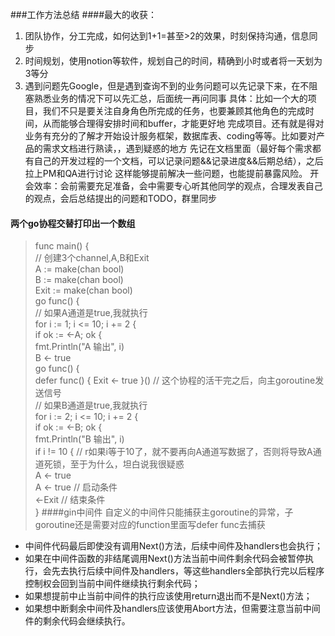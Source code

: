 ###工作方法总结
####最大的收获：
1. 团队协作，分工完成，如何达到1+1=甚至>2的效果，时刻保持沟通，信息同步
2. 时间规划，使用notion等软件，规划自己的时间，精确到小时或者将一天划为3等分
3. 遇到问题先Google，但是遇到查询不到的业务问题可以先记录下来，在不阻塞熟悉业务的情况下可以先汇总，后面统一再问同事
具体：比如一个大的项目，我们不只是要关注自身角色所完成的任务，也要兼顾其他角色的完成时间，从而能够合理得安排时间和buffer，才能更好地
   完成项目。还有就是得对业务有充分的了解才开始设计服务框架，数据库表、coding等等。比如要对产品的需求文档进行熟读，，遇到疑惑的地方
   先记在文档里面（最好每个需求都有自己的开发过程的一个文档，可以记录问题&&记录进度&&后期总结），之后拉上PM和QA进行讨论
   这样能够提前解决一些问题，也能提前暴露风险。
开会效率：会前需要充足准备，会中需要专心听其他同学的观点，合理发表自己的观点，会后总结提出的问题和TODO，群里同步
   

#### 两个go协程交替打印出一个数组
>func main() {<br>
  // 创建3个channel,A,B和Exit<br>
  A := make(chan bool)<br>
  B := make(chan bool)<br>
  Exit := make(chan bool)<br>
  go func() {<br>
    // 如果A通道是true,我就执行<br>
    for i := 1; i <= 10; i += 2 {<br>
      if ok := <-A; ok {<br>
        fmt.Println("A 输出", i)<br>
        B <- true<br>
  go func() {<br>
    defer func() { Exit <- true }() // 这个协程的活干完之后，向主goroutine发送信号<br>
    // 如果B通道是true,我就执行<br>
    for i := 2; i <= 10; i += 2 {<br>
      if ok := <-B; ok {<br>
        fmt.Println("B 输出", i)<br>
        if i != 10 { // r如果i等于10了，就不要再向A通道写数据了，否则将导致A通道死锁，至于为什么，坦白说我很疑惑<br>
          A <- true<br>
  A <- true // 启动条件<br>
  <-Exit    // 结束条件<br>
}
####gin中间件
自定义的中间件只能捕获主goroutine的异常，子goroutine还是需要对应的function里面写defer func去捕获
- 中间件代码最后即使没有调用Next()方法，后续中间件及handlers也会执行；
- 如果在中间件函数的非结尾调用Next()方法当前中间件剩余代码会被暂停执行，会先去执行后续中间件及handlers，等这些handlers全部执行完以后程序控制权会回到当前中间件继续执行剩余代码；
- 如果想提前中止当前中间件的执行应该使用return退出而不是Next()方法；
- 如果想中断剩余中间件及handlers应该使用Abort方法，但需要注意当前中间件的剩余代码会继续执行。
